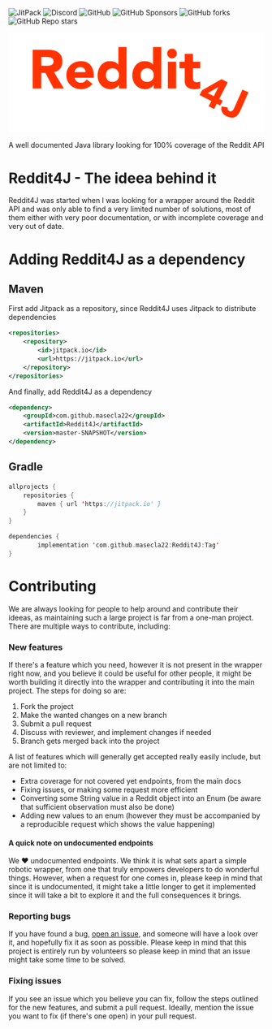 ![JitPack](https://img.shields.io/jitpack/v/github/masecla22/Reddit4J?style=for-the-badge)
![Discord](https://img.shields.io/discord/881520515792134246?style=for-the-badge)
![GitHub](https://img.shields.io/github/license/masecla22/Reddit4J?style=for-the-badge)
![GitHub Sponsors](https://img.shields.io/github/sponsors/masecla22?style=for-the-badge)
![GitHub forks](https://img.shields.io/github/forks/masecla22/Reddit4J?style=for-the-badge)
![GitHub Repo stars](https://img.shields.io/github/stars/masecla22/Reddit4J?style=for-the-badge)

![Reddit4J Logo](assets/logo/logo.png)


<p align="center">
  A well documented Java library looking for 100% coverage of the Reddit API
</p>

# Reddit4J - The ideea behind it
Reddit4J was started when I was looking for a wrapper around the Reddit API and was only able to find a very limited number of solutions, most of them either with very poor documentation, or with incomplete coverage and very out of date.

# Adding Reddit4J as a dependency
## Maven
First add Jitpack as a repository, since Reddit4J uses Jitpack to distribute dependencies
```xml
<repositories>
	<repository>
	    <id>jitpack.io</id>
	    <url>https://jitpack.io</url>
	</repository>
</repositories>
```
And finally, add Reddit4J as a dependency
```xml
<dependency>
    <groupId>com.github.masecla22</groupId>
    <artifactId>Reddit4J</artifactId>
    <version>master-SNAPSHOT</version>
</dependency>
```
## Gradle
```kotlin
allprojects {
	repositories {
		maven { url 'https://jitpack.io' }
	}
}
```
``` kotlin
dependencies {
        implementation 'com.github.masecla22:Reddit4J:Tag'
}
```

# Contributing
We are always looking for people to help around and contribute their ideeas, as maintaining such a large project is far from a one-man project. 
There are multiple ways to contribute, including:
### New features
If there's a feature which you need, however it is not present in the wrapper right now, and you believe it could be useful for other people, it might be worth building it directly into the wrapper and contributing it into the main project. The steps for doing so are:
1. Fork the project
2. Make the wanted changes on a new branch
3. Submit a pull request
4. Discuss with reviewer, and implement changes if needed
5. Branch gets merged back into the project

A list of features which will generally get accepted really easily include, but are not limited to:
- Extra coverage for not covered yet endpoints, from the main docs
- Fixing issues, or making some request more efficient
- Converting some String value in a Reddit object into an Enum (be aware that sufficient observation must also be done)
- Adding new values to an enum (however they must be accompanied by a reproducible request which shows the value happening)

#### A quick note on undocumented endpoints
We ❤️ undocumented endpoints. We think it is what sets apart a simple robotic wrapper, from one that truly empowers developers to do wonderful things. However, when a request for one comes in, please keep in mind that since it is undocumented, it might take a little longer to get it implemented since it will take a bit to explore it and the full consequences it brings.

### Reporting bugs
If you have found a bug, [open an issue](https://github.com/masecla22/Reddit4J/issues), and someone will have a look over it, and hopefully fix it as soon as possible. Please keep in mind that this project is entirely run by volunteers so please keep in mind that an issue might take some time to be solved.
### Fixing issues
If you see an issue which you believe you can fix, follow the steps outlined for the new features, and submit a pull request. Ideally, mention the issue you want to fix (if there's one open) in your pull request. 

